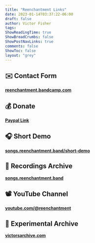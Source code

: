```yaml
---
title: "Reenchantment Links"
date: 2023-01-14T03:37:22-06:00
draft: false
author: Victor Fisher
tags:
ShowReadingTime: true
ShowBreadCrumbs: false
ShowPostNavLinks: true
comments: false
ShowToc: false
layout: "grey"
---
```


## ✉️ Contact Form
  **[reenchantment.bandcamp.com](https://bandcamp.com/contact?b=1631569890)**

## 💰 Donate
  **[Paypal Link](https://www.paypal.com/donate/?hosted_button_id=6DLBQPMFRQ6ZY)**

## 🎧 Short Demo
  **[songs.reenchantment.band/short-demo](https://songs.reenchantment.band/short-demo/)**

## 🎤 Recordings Archive

**[songs.reenchantment.band](http://songs.reenchantment.band)**

## 📽️ YouTube Channel

**[youtube.com/@reenchantment](https://www.youtube.com/@reenchantment)**

## 📁 Experimental Archive

**[victorsarchive.com](https://victorsarchive.com/)**

